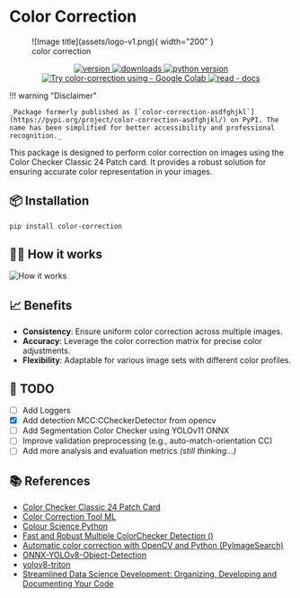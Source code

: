 # Color Correction

<figure markdown="span">
  ![Image title](assets/logo-v1.png){ width="200" }
  <figcaption>color correction</figcaption>
</figure>

<p align="center">
    <a href="https://badge.fury.io/py/color-correction">
        <img src="https://badge.fury.io/py/color-correction.svg" alt="version" />
    </a>
    <a href="https://pypistats.org/packages/color-correction">
        <img src="https://img.shields.io/pypi/dm/color-correction" alt="downloads" />
    </a>
    <a href="https://badge.fury.io/py/color-correction">
        <img src="https://img.shields.io/pypi/pyversions/color-correction" alt="python version" />
    </a>
    <a href="https://colab.research.google.com/drive/146SXHHihMmGLzaTSwdBXncVr3SU_I-Dm?usp=sharing">
        <img src="https://img.shields.io/badge/Try_color--correction_using-Google_Colab-blue?logo=googlecolab" alt="Try color-correction using - Google Colab" />
    </a>
    <a href="https://agfianf.github.io/color-correction/">
        <img src="https://img.shields.io/badge/read-docs-blue?logo=materialformkdocs" alt="read - docs" />
    </a>

</p>

!!! warning "Disclaimer"

    _Package formerly published as [`color-correction-asdfghjkl`](https://pypi.org/project/color-correction-asdfghjkl/) on PyPI. The name has been simplified for better accessibility and professional recognition._

This package is designed to perform color correction on images using the Color Checker Classic 24 Patch card. It provides a robust solution for ensuring accurate color representation in your images.

## 📦 Installation

```bash
pip install color-correction
```

## 🏋️‍♀️ How it works
![How it works](assets/color-correction-how-it-works.png)


## 📈 Benefits
- **Consistency**: Ensure uniform color correction across multiple images.
- **Accuracy**: Leverage the color correction matrix for precise color adjustments.
- **Flexibility**: Adaptable for various image sets with different color profiles.


## 🤸 TODO

- [ ] Add Loggers
- [x] Add detection MCC:CCheckerDetector from opencv
- [ ] Add Segmentation Color Checker using YOLOv11 ONNX
- [ ] Improve validation preprocessing (e.g., auto-match-orientation CC)
- [ ] Add more analysis and evaluation metrics _(still thinking...)_

<!-- write reference -->

## 📚 References
- [Color Checker Classic 24 Patch Card](https://www.xrite.com/categories/calibration-profiling/colorchecker-classic)
- [Color Correction Tool ML](https://github.com/collinswakholi/ML_ColorCorrection_tool/tree/Pip_package)
- [Colour Science Python](https://www.colour-science.org/colour-checker-detection/)
- [Fast and Robust Multiple ColorChecker Detection ()](https://github.com/pedrodiamel/colorchecker-detection)
- [Automatic color correction with OpenCV and Python (PyImageSearch)](https://pyimagesearch.com/2021/02/15/automatic-color-correction-with-opencv-and-python/)
- [ONNX-YOLOv8-Object-Detection](https://github.com/ibaiGorordo/ONNX-YOLOv8-Object-Detection)
- [yolov8-triton](https://github.com/omarabid59/yolov8-triton/tree/main)
- [Streamlined Data Science Development: Organizing, Developing and Documenting Your Code](https://medium.com/henkel-data-and-analytics/streamlined-data-science-development-organizing-developing-and-documenting-your-code-bfd69e3ef4fb)
